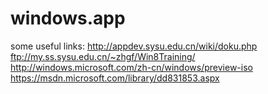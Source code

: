 # windows.app
some useful links:
http://appdev.sysu.edu.cn/wiki/doku.php
ftp://my.ss.sysu.edu.cn/~zhgf/Win8Training/
http://windows.microsoft.com/zh-cn/windows/preview-iso
https://msdn.microsoft.com/library/dd831853.aspx
